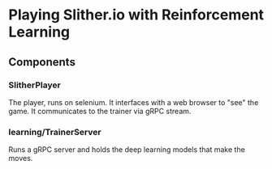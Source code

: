 # Playing Slither.io with Reinforcement Learning

## Components

### SlitherPlayer

The player, runs on selenium. It interfaces with a web browser to "see" the game. It communicates to the trainer via gRPC stream.

### learning/TrainerServer

Runs a gRPC server and holds the deep learning models that make the moves.
